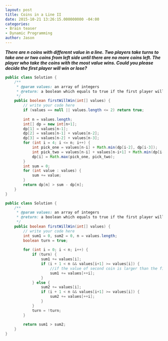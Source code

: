 ```yaml
---
layout: post
title: Coins in a Line II
date: 2015-10-21 13:26:15.000000000 -04:00
categories:
- Brain teaser
- Dynamic Programming
author: Jason
---
```

<p><strong><em>There are n coins with different value in a line. Two players take turns to take one or two coins from left side until there are no more coins left. The player who take the coins with the most value wins. Could you please decide the first player will win or lose?</em></strong></p>


``` java
public class Solution {
    /**
     * @param values: an array of integers
     * @return: a boolean which equals to true if the first player will win
     */
    public boolean firstWillWin(int[] values) {
        // write your code here
        if (values == null || values.length <= 2) return true;
        
        int n = values.length;
        int[] dp = new int[n+1];
        dp[1] = values[n-1];
        dp[2] = values[n-1] + values[n-2];
        dp[3] = values[n-2] + values[n-3];
        for (int i = 4; i <= n; i++) {
            int pick_one = values[n-i] + Math.min(dp[i-2], dp[i-3]);
            int pick_two = values[n-i] + values[n-i+1] + Math.min(dp[i-3], dp[i-4]);
            dp[i] = Math.max(pick_one, pick_two);
        }
        int sum = 0;
        for (int value : values) {
            sum += value;
        }
        return dp[n] > sum - dp[n];
    }
}
```
``` java
public class Solution {
    /**
     * @param values: an array of integers
     * @return: a boolean which equals to true if the first player will win
     */
    public boolean firstWillWin(int[] values) {
        // write your code here
        int sum1 = 0, sum2 = 0, n = values.length;
        boolean turn = true;
        
        for (int i = 0; i < n; i++) {
            if (turn) {
                sum1 += values[i];
                if (i + 1 < n && values[i+1] >= values[i]) {
                    //if the value of second coin is larger than the fisrt coin
                    sum1 += values[++i];
                }
            } else {
                sum2 += values[i];
                if (i + 1 < n && values[i+1] >= values[i]) {
                    sum2 += values[++i];
                }
            }
            turn = !turn;
        }
        
        return sum1 > sum2;
    }
}
```
